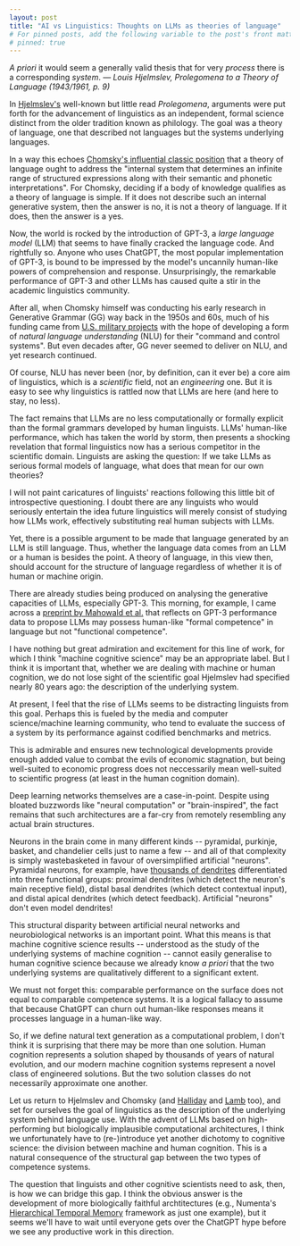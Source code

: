 ```yaml
---
layout: post
title: "AI vs Linguistics: Thoughts on LLMs as theories of language"
# For pinned posts, add the following variable to the post's front matter:
# pinned: true
---
```

<!--
<div class="message">
  <i>A priori</i> it would seem a generally valid thesis that for very <i>process</i> there is a corresponding <i>system</i>... It must be assumed that any process can be analyzed into a limited number of elements recurring in various combinations. Then... it should be possible to order these elements into classes according to their <b>possibilities of combination</b>. And it should be further possible to set up a <b>general and exhaustive calculus of the possible combinations</b>.
  <cite>— Louis Hjelmslev, Prolegomena to a Theory of Language (1943/1961, p. 9)</cite>
</div>
-->

<div class="message">
  <i>A priori</i> it would seem a generally valid thesis that for very <i>process</i> there is a corresponding <i>system</i>.
  <cite>— Louis Hjelmslev, Prolegomena to a Theory of Language (1943/1961, p. 9)</cite>
</div>

In <a href="https://en.wikipedia.org/wiki/Louis_Hjelmslev" target="_blank" rel="noopener noreferrer">Hjelmslev's</a> well-known but little read <i>Prolegomena</i>, arguments were put forth for the advancement of linguistics as an independent, formal science distinct from the older tradition known as philology. The goal was a theory of language, one that described not languages but the systems underlying languages. 

In a way this echoes <a href="https://www.persee.fr/doc/intel_0769-4113_2011_num_56_2_1146" target="_blank" rel="noopener noreferrer">Chomsky's influential classic position</a> that a theory of language ought to address the "internal system that determines an infinite range of structured expressions along with their semantic and phonetic interpretations". For Chomsky, deciding if a body of knowledge qualifies as a theory of language is simple. If it does not describe such an internal generative system, then the answer is no, it is not a theory of language. If it does, then the answer is a yes.

Now, the world is rocked by the introduction of GPT-3, a <i>large language model</i> (LLM) that seems to have finally cracked the language code. And rightfully so. Anyone who uses ChatGPT, the most popular implementation of GPT-3, is bound to be impressed by the model's uncannily human-like powers of comprehension and response. Unsurprisingly, the remarkable performance of GPT-3 and other LLMs has caused quite a stir in the academic linguistics community. 

After all, when Chomsky himself was conducting his early research in Generative Grammar (GG) way back in the 1950s and 60s, much of his funding came from <a href="https://www.opendemocracy.net/en/chomsky-s-choice-how-noam-chomsky-s-early-military-work-led-to-life-of-campaigning-agai/" target="_blank" rel="noopener noreferrer">U.S. military projects</a> with the hope of developing a form of <i>natural language understanding</i> (NLU) for their "command and control systems". But even decades after, GG never seemed to deliver on NLU, and yet research continued. 

Of course, NLU has never been (nor, by definition, can it ever be) a core aim of linguistics, which is a <i>scientific</i> field, not an <i>engineering</i> one. But it is easy to see why linguistics is rattled now that LLMs are here (and here to stay, no less). 

The fact remains that LLMs are no less computationally or formally explicit than the formal grammars developed by human linguists. LLMs' human-like performance, which has taken the world by storm, then presents a shocking revelation that formal linguistics now has a serious competitor in the scientific domain. Linguists are asking the question: If we take LLMs as serious formal models of language, what does that mean for our own theories?

I will not paint caricatures of linguists' reactions following this little bit of introspective questioning. I doubt there are any linguists who would seriously entertain the idea future linguistics will merely consist of studying how LLMs work, effectively substituting real human subjects with LLMs. 

Yet, there is a possible argument to be made that language generated by an LLM is still language. Thus, whether the language data comes from an LLM or a human is besides the point. A theory of language, in this view then, should account for the structure of language regardless of whether it is of human or machine origin.

There are already studies being produced on analysing the generative capacities of LLMs, especially GPT-3. This morning, for example, I came across a <a href="https://www.researchgate.net/publication/367217861_Dissociating_language_and_thought_in_large_language_models_a_cognitive_perspective" target="_blank" rel="noopener noreferrer">preprint by Mahowald et al.</a> that reflects on GPT-3 performance data to propose LLMs may possess human-like "formal competence" in language but not "functional competence". 

I have nothing but great admiration and excitement for this line of work, for which I think "machine cognitive science" may be an appropriate label. But I think it is important that, whether we are dealing with machine or human cognition, we do not lose sight of the scientific goal Hjelmslev had specified nearly 80 years ago: the description of the underlying system.

At present, I feel that the rise of LLMs seems to be distracting linguists from this goal. Perhaps this is fueled by the media and computer science/machine learning community, who tend to evaluate the success of a system by its performance against codified benchmarks and metrics. 

This is admirable and ensures new technological developments provide enough added value to combat the evils of economic stagnation, but being well-suited to economic progress does not neccessarily mean well-suited to scientific progress (at least in the human cognition domain).

Deep learning networks themselves are a case-in-point. Despite using bloated buzzwords like "neural computation" or "brain-inspired", the fact remains that such architectures are a far-cry from remotely resembling any actual brain structures. 

Neurons in the brain come in many different kinds -- pyramidal, purkinje, basket, and chandelier cells just to name a few -- and all of that complexity is simply wastebasketed in favour of oversimplified artificial "neurons". Pyramidal neurons, for example, have <a href="https://www.frontiersin.org/articles/10.3389/fncir.2016.00023/full" target="_blank" rel="noopener noreferrer">thousands of dendrites</a> differentiated into three functional groups: proximal dendrites (which detect the neuron's main receptive field), distal basal dendrites (which detect contextual input), and distal apical dendrites (which detect feedback). Artificial "neurons" don't even model dendrites!

This structural disparity between artificial neural networks and neurobiological networks is an important point. What this means is that machine cognitive science results -- understood as the study of the underlying systems of machine cognition -- cannot easily generalise to human cognitive science because we already know <i>a priori</i> that the two underlying systems are qualitatively different to a significant extent.

We must not forget this: comparable performance on the surface does not equal to comparable competence systems. It is a logical fallacy to assume that because ChatGPT can churn out human-like responses means it processes language in a human-like way. 

So, if we define natural text generation as a computational problem, I don't think it is surprising that there may be more than one solution. Human cognition represents a solution shaped by thousands of years of natural evolution, and our modern machine cognition systems represent a novel class of engineered solutions. But the two solution classes do not necessarily approximate one another.

Let us return to Hjelmslev and Chomsky (and <a href="https://en.wikipedia.org/wiki/Michael_Halliday" target="_blank" rel="noopener noreferrer">Halliday</a> and <a href="https://en.wikipedia.org/wiki/Sydney_Lamb" target="_blank" rel="noopener noreferrer">Lamb</a> too), and set for ourselves the goal of linguistics as the description of the underlying system behind language use. With the advent of LLMs based on high-performing but biologically implausible computational architectures, I think we unfortunately have to (re-)introduce yet another dichotomy to cognitive science: the division between machine and human cognition. This is a natural consequence of the structural gap between the two types of competence systems. 

The question that linguists and other cognitive scientists need to ask, then, is how we can bridge this gap. I think the obvious answer is the development of more biologically faithful archtitectures (e.g., Numenta's <a href="https://www.numenta.com/blog/2019/10/24/machine-learning-guide-to-htm/" target="_blank" rel="noopener noreferrer">Hierarchical Temporal Memory</a> framework as just one example), but it seems we'll have to wait until everyone gets over the ChatGPT hype before we see any productive work in this direction.
